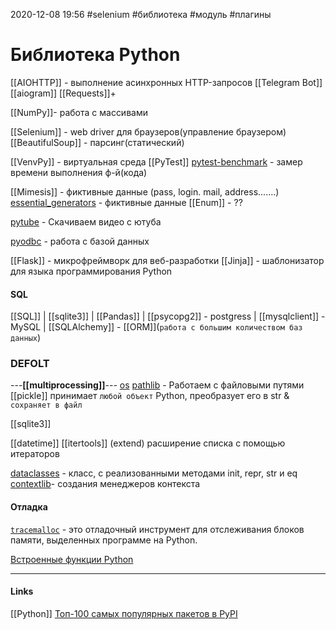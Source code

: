 2020-12-08 19:56
#selenium #библиотека #модуль #плагины 
# Библиотека Python
[[AIOHTTP]] - выполнение асинхронных HTTP-запросов
[[Telegram Bot]] [[aiogram]]
[[Requests]]+[](https://smartiqa.ru/blog/python-requests)


[[NumPy]]- работа с массивами

[[Selenium]] - web driver для браузеров(управление браузером)
[[BeautifulSoup]] - парсинг(статический)

[[VenvPy]] - виртуальная среда
[[PyTest]]
[pytest-benchmark](https://pytest-benchmark.readthedocs.io/en/latest/usage.html) - замер времени выполнения ф-й(кода)

[[Mimesis]] - фиктивные данные (pass, login. mail, address.......)
[essential_generators](https://github.com/shane-mason/essential-generators) - фиктивные данные
[[Enum]] - ?? 

[pytube](https://t.me/c/1400358557/82) - Скачиваем видео с ютуба

[pyodbc](https://dvsemenov.ru/dostup-k-bazam-dannyx-v-python-s-pomoshhyu-pyodbc/) - работа с базой данных

[[Flask]] - микрофреймворк для веб-разработки
[[Jinja]] - шаблонизатор для языка программирования Python
#### SQL
[[SQL]] | [[sqlite3]] | [[Pandas]] | [[psycopg2]] - postgress | 
[[mysqlclient]] - MySQL | [[SQLAlchemy]] - [[ORM]](`работа с большим количеством баз данных`)

### DEFOLT
---__[[multiprocessing]]__---
[os](https://egorovegor.ru/python-os-module/)
[pathlib](https://t.me/c/1400358557/65)  - Работаем с файловыми путями
[[pickle]] принимает `любой объект` Python, преобразует его в str & `сохраняет в файл`

[[sqlite3]]

[[datetime]]
[[itertools]] (extend) расширение списка с помощью итераторов

[dataclasses](https://t.me/c/1400358557/64) - класс, с реализованными методами init, repr, str и eq
[contextlib](https://docs-python.ru/standart-library/modul-contextlib-python/)- создания менеджеров контекста

#### Отладка
[`tracemalloc`](https://docs-python.ru/standart-library/modul-tracemalloc-python/ "Модуль tracemalloc в Python, отслеживание блоков памяти.") - это отладочный инструмент для отслеживания блоков памяти, выделенных программе на Python.

[Встроенные функции Python](https://docs-python.ru/tutorial/vstroennye-funktsii-interpretatora-python/ "Встроенные функции Python.")
____________________________
#### Links
 [[Python]] 
 [Топ-100 самых популярных пакетов в PyPI](https://pythonist.ru/top-100-samyh-populyarnyh-paketov-v-pypi/)